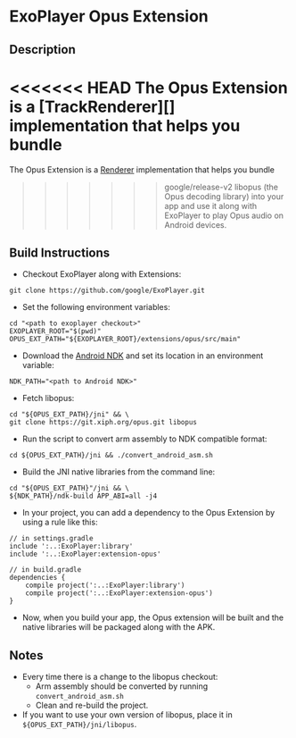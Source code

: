 # ExoPlayer Opus Extension #

## Description ##

<<<<<<< HEAD
The Opus Extension is a [TrackRenderer][] implementation that helps you bundle
=======
The Opus Extension is a [Renderer][] implementation that helps you bundle
>>>>>>> google/release-v2
libopus (the Opus decoding library) into your app and use it along with
ExoPlayer to play Opus audio on Android devices.

[Renderer]: https://google.github.io/ExoPlayer/doc/reference/com/google/android/exoplayer2/Renderer.html

## Build Instructions ##

* Checkout ExoPlayer along with Extensions:

```
git clone https://github.com/google/ExoPlayer.git
```

* Set the following environment variables:

```
cd "<path to exoplayer checkout>"
EXOPLAYER_ROOT="$(pwd)"
OPUS_EXT_PATH="${EXOPLAYER_ROOT}/extensions/opus/src/main"
```

* Download the [Android NDK][] and set its location in an environment variable:

[Android NDK]: https://developer.android.com/tools/sdk/ndk/index.html

```
NDK_PATH="<path to Android NDK>"
```

* Fetch libopus:

```
cd "${OPUS_EXT_PATH}/jni" && \
git clone https://git.xiph.org/opus.git libopus
```

* Run the script to convert arm assembly to NDK compatible format:

```
cd ${OPUS_EXT_PATH}/jni && ./convert_android_asm.sh
```

* Build the JNI native libraries from the command line:

```
cd "${OPUS_EXT_PATH}"/jni && \
${NDK_PATH}/ndk-build APP_ABI=all -j4
```

* In your project, you can add a dependency to the Opus Extension by using a
rule like this:

```
// in settings.gradle
include ':..:ExoPlayer:library'
include ':..:ExoPlayer:extension-opus'

// in build.gradle
dependencies {
    compile project(':..:ExoPlayer:library')
    compile project(':..:ExoPlayer:extension-opus')
}
```

* Now, when you build your app, the Opus extension will be built and the native
  libraries will be packaged along with the APK.

## Notes ##

* Every time there is a change to the libopus checkout:
  * Arm assembly should be converted by running `convert_android_asm.sh`
  * Clean and re-build the project.
* If you want to use your own version of libopus, place it in
  `${OPUS_EXT_PATH}/jni/libopus`.
